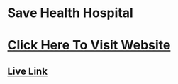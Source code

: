 # Save Health Hospital

# [Click Here To Visit Website](https://save-life-hospital.web.app/)

## [Live Link](https://save-life-hospital.web.app/)